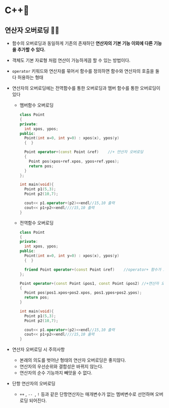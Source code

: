 # C++📜

## 연산자 오버로딩 🧗‍♀️

- 함수의 오버로딩과 동일하게 기존의 존재하던 **연산자의 기본 기능 이외에 다른 기능을 추가할 수 있다.**

- 객체도 기본 자료형 처럼 연산이 가능하게끔 할 수 있는 방법이다.

- `operator` 키워드와 연산자를 묶어서 함수를 정의하면 함수와 연산자의 호출을 둘 다 허용하는 형태

- 연산자의 오버로딩에는 전역함수를 통한 오버로딩과 멤버 함수를 통한 오버로딩이 있다

  - 멤버함수 오버로딩

    ```cpp
    class Point
    {
    private:
      int xpos, ypos;
    public:
      Point(int x=0, int y=0) : xpos(x), ypos(y)
      {  }

      Point operator+(const Point &ref)    //+ 얀산자 오버로딩
      {
        Point pos(xpos+ref.xpos, ypos+ref.ypos);
        return pos;
      }
    };

    int main(void){
      Point p1(5,3);
      Point p2(10,7);

      cout<< p1.operator+(p2)<<endl//15,10 출력
      cout<< p1+p2<<endl////15,10 출력
    }
    ```

  - 전역함수 오버로딩

    ```cpp
    class Point
    {
    private:
      int xpos, ypos;
    public:
      Point(int x=0, int y=0) : xpos(x), ypos(y)
      {  }

      friend Point operator+(const Point &ref)    //operator+ 함수가 xpos,ypos를 사용할 수 있게끔 friend 선언
    };

    Point operator+(const Point &pos1, const Point &pos2) //+연산자 오버로딩
    {
      Point pos(pos1.xpos+pos2.xpos, pos1.ypos+pos2.ypos);
      return pos;
    }

    int main(void){
      Point p1(5,3);
      Point p2(10,7);

      cout<< p1.operator+(p2)<<endl//15,10 출력
      cout<< p1+p2<<endl////15,10 출력
    }
    ```

- 연산자 오버로딩 시 주의사항

  - 본래의 의도를 벗어난 형태의 연산자 오버로딩은 좋지않다.
  - 연산자의 우선순위와 결합성은 바뀌지 않는다.
  - 연산자의 순수 기능까지 빼앗을 수 없다.

- 단항 연산자의 오버로딩
  - `++` , `-- `, `!` 등과 같은 단항연산자는 매개변수가 없는 멤버변수로 선언하며 오버로딩 되어진다.
